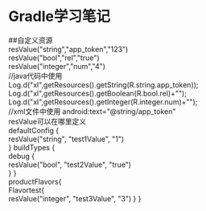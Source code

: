 # Gradle学习笔记  
##自定义资源  
resValue("string","app_token","123")  
resValue("bool","rel","true")  
resValue("integer","num","4")  
//java代码中使用  
Log.d("xl",getResources().getString(R.string.app_token));  
Log.d("xl",getResources().getBoolean(R.bool.rel)+"");  
Log.d("xl",getResources().getInteger(R.integer.num)+"");  
//xml文件中使用
android:text="@string/app_token"  
resValue可以在哪里定义  
defaultConfig {  
    resValue("string", "test1Value", "1")  
}
buildTypes {  
    debug {  
        resValue("bool", "test2Value", "true")  
    }
}  
productFlavors{  
    Flavortest{  
        resValue("integer", "test3Value", "3")
    }
}
